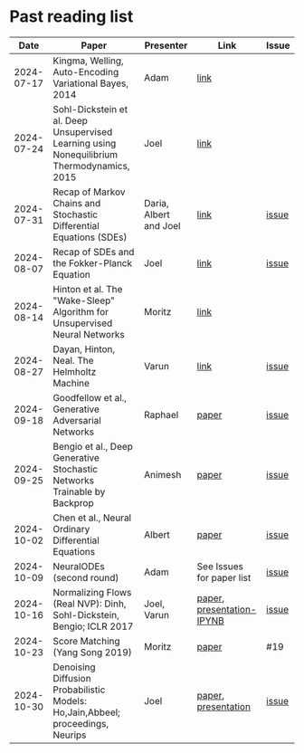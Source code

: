 # Past reading list

| Date    | Paper | Presenter | Link |  Issue
| -------- | ------- | ------- | ------- | ------- | 
| 2024-07-17  | Kingma, Welling, Auto-Encoding Variational Bayes, 2014   | Adam | [link](https://arxiv.org/abs/1312.6114) | |
| 2024-07-24 | Sohl-Dickstein et al. Deep Unsupervised Learning using Nonequilibrium Thermodynamics, 2015     | Joel | [link](https://arxiv.org/abs/1503.03585) | |
| 2024-07-31 | Recap of Markov Chains and Stochastic Differential Equations (SDEs) | Daria, Albert and Joel | [link](https://doi.org/10.1007/978-3-030-72515-0) |[issue](https://github.com/Dynamics-of-Neural-Systems-Lab/Generative-modelling-reading-group/issues/4) |
| 2024-08-07 | Recap of SDEs and the Fokker-Planck Equation | Joel | [link](https://doi.org/10.1007/978-3-030-72515-0) | [issue](https://github.com/Dynamics-of-Neural-Systems-Lab/Generative-modelling-reading-group/issues/4) |
| 2024-08-14 | Hinton et al. The "Wake-Sleep" Algorithm for Unsupervised Neural Networks | Moritz | [link](https://www.science.org/doi/10.1126/science.7761831) | |
| 2024-08-27 | Dayan, Hinton, Neal. The Helmholtz Machine | Varun | [link](https://www.gatsby.ucl.ac.uk/~dayan/papers/hm95.pdf) | [issue](https://github.com/Dynamics-of-Neural-Systems-Lab/Generative-modelling-reading-group/issues/8) |
| 2024-09-18 | Goodfellow et al., Generative Adversarial Networks | Raphael | [paper](https://arxiv.org/abs/1406.2661) | [issue](https://github.com/Dynamics-of-Neural-Systems-Lab/Generative-modelling-reading-group/issues/10)
| 2024-09-25 | Bengio et al., Deep Generative Stochastic Networks Trainable by Backprop | Animesh | [paper](https://arxiv.org/abs/1306.1091) | [issue](https://github.com/Dynamics-of-Neural-Systems-Lab/Generative-modelling-reading-group/issues/12)
| 2024-10-02 | Chen et al., Neural Ordinary Differential Equations | Albert | [paper](https://arxiv.org/abs/1806.07366) | [issue](https://github.com/Dynamics-of-Neural-Systems-Lab/Generative-modelling-reading-group/issues/14)
| 2024-10-09 | NeuralODEs (second round) | Adam | See Issues for paper list | [issue](https://github.com/Dynamics-of-Neural-Systems-Lab/Generative-modelling-reading-group/issues/14)
| 2024-10-16 | Normalizing Flows (Real NVP): Dinh, Sohl-Dickstein, Bengio; ICLR 2017 | Joel, Varun | [paper](https://arxiv.org/pdf/1605.08803), [presentation-IPYNB](https://github.com/Dynamics-of-Neural-Systems-Lab/Generative-modelling-reading-group/blob/main/presentations/20241016_Normalizing_Flows_RealNVP_With_Jax_JHancock_VSharma.ipynb) | [issue](https://github.com/Dynamics-of-Neural-Systems-Lab/Generative-modelling-reading-group/issues/17)
| 2024-10-23 | Score Matching (Yang Song 2019)  | Moritz | [paper](https://proceedings.neurips.cc/paper_files/paper/2019/file/3001ef257407d5a371a96dcd947c7d93-Paper.pdf) | #19 |
| 2024-10-30 | Denoising Diffusion Probabilistic Models: Ho,Jain,Abbeel; proceedings, Neurips | Joel | [paper](https://proceedings.neurips.cc/paper_files/paper/2020/file/4c5bcfec8584af0d967f1ab10179ca4b-Paper.pdf), [presentation](https://github.com/Dynamics-of-Neural-Systems-Lab/Generative-modelling-reading-group/blob/main/presentations/20241030_ScoreMatchingDiffusionModelConnection_Joel.pdf) | [issue](https://github.com/Dynamics-of-Neural-Systems-Lab/Generative-modelling-reading-group/issues/19)
